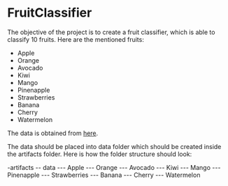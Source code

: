 # FruitClassifier
The objective of the project is to create a fruit classifier, which is able to classify 10 fruits.
Here are the mentioned fruits: 
- Apple
- Orange
- Avocado
- Kiwi
- Mango
- Pinenapple
- Strawberries
- Banana
- Cherry
- Watermelon

The data is obtained from [here](https://www.kaggle.com/datasets/karimabdulnabi/fruit-classification10-class).

The data should be placed into data folder which should be created inside the artifacts folder. Here is how the folder
structure should look:

-artifacts
    -- data
        --- Apple
        --- Orange
        --- Avocado
        --- Kiwi
        --- Mango
        --- Pinenapple
        --- Strawberries
        --- Banana
        --- Cherry
        --- Watermelon


